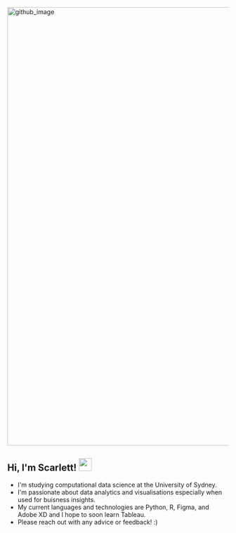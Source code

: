 
<img width="1000" alt="github_image" src="https://user-images.githubusercontent.com/90227302/144730757-dd505b6e-36cd-4642-969a-ca765ccf4a0a.png">


## Hi, I'm Scarlett! <img src="https://github.com/TheDudeThatCode/TheDudeThatCode/blob/master/Assets/Hi.gif" width="29px">

- I'm studying computational data science at the University of Sydney.
- I'm passionate about data analytics and visualisations especially when used for buisness insights.
- My current languages and technologies are Python, R, Figma, and Adobe XD and I hope to soon learn Tableau.
- Please reach out with any advice or feedback! :)
